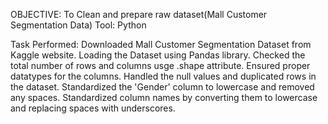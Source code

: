 OBJECTIVE: To Clean and prepare raw dataset(Mall Customer Segmentation Data)
Tool: Python

Task Performed:
Downloaded Mall Customer Segmentation Dataset from Kaggle website.
Loading the Dataset using Pandas library.
Checked the total number of rows and columns usge .shape attribute.
Ensured proper datatypes for the columns.
Handled the null values and duplicated rows in the dataset.
Standardized the 'Gender' column to lowercase and removed any spaces.
Standardized column names by converting them to lowercase and replacing spaces with underscores.
